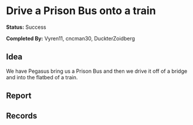 # Drive a Prison Bus onto a train

**Status:** Success

**Completed By:** Vyren11, cncman30, DuckterZoidberg

## Idea
We have Pegasus bring us a Prison Bus and then we drive it off of a bridge and into the flatbed of a train. 

## Report


## Records
<!-- add footage from the Rockstar Editor, and try to get some photos from Snapmatic -->

